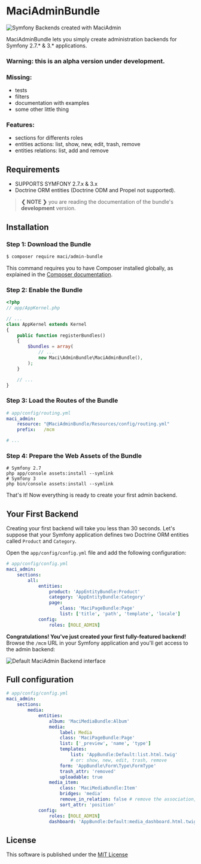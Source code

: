 
MaciAdminBundle
===============


<img src="https://github.com/maci1011/MaciAdminBundle/raw/master/Resources/doc/images/maciadmin-promo.png" alt="Symfony Backends created with MaciAdmin" />


MaciAdminBundle lets you simply create administration backends for Symfony 2.7.* & 3.* applications.


### Warning: this is an alpha version under development.


### Missing:
 - tests
 - filters
 - documentation with examples
 - some other little thing


### Features:
 - sections for differents roles
 - entities actions: list, show, new, edit, trash, remove
 - entities relations: list, add and remove


**Requirements**
----------------

  * SUPPORTS SYMFONY 2.7.x & 3.x
  * Doctrine ORM entities (Doctrine ODM and Propel not supported).

> **❮ NOTE ❯** you are reading the documentation of the bundle's **development** version.


Installation
------------

### Step 1: Download the Bundle

```bash
$ composer require maci/admin-bundle
```

This command requires you to have Composer installed globally, as explained
in the [Composer documentation](https://getcomposer.org/doc/00-intro.md).

### Step 2: Enable the Bundle

```php
<?php
// app/AppKernel.php

// ...
class AppKernel extends Kernel
{
    public function registerBundles()
    {
        $bundles = array(
            // ...
            new Maci\AdminBundle\MaciAdminBundle(),
        );
    }

    // ...
}
```

### Step 3: Load the Routes of the Bundle

```yaml
# app/config/routing.yml
maci_admin:
    resource: "@MaciAdminBundle/Resources/config/routing.yml"
    prefix:   /mcm

# ...
```

### Step 4: Prepare the Web Assets of the Bundle

```cli
# Symfony 2.7
php app/console assets:install --symlink
# Symfony 3
php bin/console assets:install --symlink
```

That's it! Now everything is ready to create your first admin backend.


Your First Backend
------------------

Creating your first backend will take you less than 30 seconds. Let's suppose
that your Symfony application defines two Doctrine ORM entities called
`Product` and `Category`.

Open the `app/config/config.yml` file and add the following configuration:

```yaml
# app/config/config.yml
maci_admin:
    sections:
        all:
            entities:
                product: 'AppEntityBundle:Product'
                category: 'AppEntityBundle:Category'
                page:
                    class: 'MaciPageBundle:Page'
                    list: ['title', 'path', 'template', 'locale']
            config:
                roles: [ROLE_ADMIN]
```

**Congratulations! You've just created your first fully-featured backend!**
Browse the `/mcm` URL in your Symfony application and you'll get access to
the admin backend:

![Default MaciAdmin Backend interface](https://github.com/maci1011/MaciAdminBundle/raw/master/Resources/doc/images/maciadmin-promo.png)


Full configuration
------------------

```yaml
# app/config/config.yml
maci_admin:
    sections:
        media:
            entities:
                album: 'MaciMediaBundle:Album'
                media:
                    label: Media
                    class: 'MaciPageBundle:Page'
                    list: ['_preview', 'name', 'type']
                    templates:
                        list: 'AppBundle:Default:list.html.twig'
                        # or: show, new, edit, trash, remove
                    form: 'AppBundle\Form\Type\FormType'
                    trash_attr: 'removed'
                    uploadable: true
                media_item:
                    class: 'MaciMediaBundle:Item'
                    bridges: 'media'
                    remove_in_relation: false # remove the association, or, with true, delete the item
                    sort_attr: 'position'
            config:
                roles: [ROLE_ADMIN]
                dashboard: 'AppBundle:Default:media_dashboard.html.twig'
```


License
-------

This software is published under the [MIT License](LICENSE.md)


